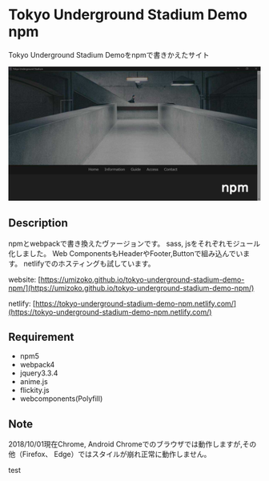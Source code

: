 # Tokyo Underground Stadium Demo npm

Tokyo Underground Stadium Demoをnpmで書きかえたサイト

![image](screenshot/screenshot.jpg)

## Description

npmとwebpackで書き換えたヴァージョンです。
sass, jsをそれぞれモジュール化しました。
Web ComponentsもHeaderやFooter,Buttonで組み込んでいます。
netlifyでのホスティングも試しています。

website: [https://umizoko.github.io/tokyo-underground-stadium-demo-npm/](https://umizoko.github.io/tokyo-underground-stadium-demo-npm/)

netlify: [https://tokyo-underground-stadium-demo-npm.netlify.com/](https://tokyo-underground-stadium-demo-npm.netlify.com/)

## Requirement
- npm5
- webpack4
- jquery3.3.4
- anime.js
- flickity.js
- webcomponents(Polyfill)

## Note
2018/10/01現在Chrome, Android Chromeでのブラウザでは動作しますが,その他（Firefox、 Edge）ではスタイルが崩れ正常に動作しません。

test

